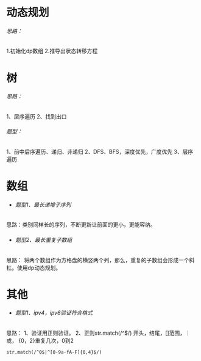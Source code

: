 # 动态规划
###### 思路：
1.初始化dp数组
2.推导出状态转移方程

# 树
###### 思路：
1、层序遍历
2、找到出口
###### 题型：
1、前中后序遍历、递归、非递归
2、DFS、BFS，深度优先，广度优先
3、层序遍历
# 数组
- ###### 题型1、最长递增子序列
思路：类别同样长的序列，不断更新让前面的更小，更能容纳。

- ###### 题型2、最长重复子数组
思路： 将两个数组作为方格盘的横竖两个列，那么，重复的子数组会形成一个斜杠。使用dp动态规划。

# 其他
- ###### 题型1、ipv4，ipv6验证符合格式
思路：
1、验证用正则验证。
2、正则str.match(/^$/) 开头，结尾，[]范围，｜或， {0，2}重复几次，0到2
```
str.match(/^0$|^[0-9a-fA-F]{0,4}$/)
```
